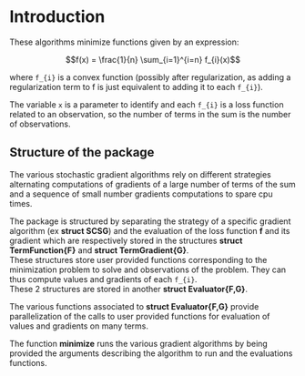 # Introduction

These algorithms minimize functions given by an expression:

```math
f(x) = \frac{1}{n} \sum_{i=1}^{i=n} f_{i}(x)
```

where ``f_{i}`` is a convex function (possibly after regularization, as adding a regularization term
to f is just equivalent to adding it to each ``f_{i}``).

The variable ``x`` is a parameter to identify and each ``f_{i}`` is a loss function related to an observation,
so the number of terms in the sum is the number of observations.

## Structure of the package

The various stochastic gradient algorithms rely on different strategies alternating computations of gradients
of a large number of terms of the sum and a sequence of small number gradients computations to spare cpu times.

The package is structured by separating the strategy of a specific gradient algorithm (ex **struct SCSG**) and the evaluation  of the loss function **f** and its gradient which are respectively stored in the structures **struct TermFunction{F}** and **struct TermGradient{G}**.  
These structures store user provided functions
corresponding to the minimization problem to solve and observations of the problem. They can thus compute values and gradients of each ``f_{i}``.  
These 2 structures are stored in another **struct Evaluator{F,G}**.  

The various functions associated to **struct Evaluator{F,G}** provide parallelization of the calls to user provided functions for evaluation of values and gradients on many terms.

The function **minimize** runs the various gradient algorithms by being provided the arguments
describing the algorithm to run and the evaluations functions.